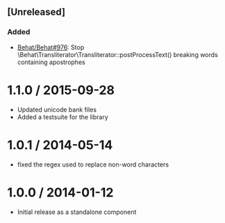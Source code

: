
## [Unreleased]
### Added
  * [Behat/Behat#976](https://github.com/Behat/Transliterator/pull/18): Stop \Behat\Transliterator\Transliterator::postProcessText() breaking words containing apostrophes

1.1.0 / 2015-09-28
==================

 * Updated unicode bank files
 * Added a testsuite for the library

1.0.1 / 2014-05-14
==================

 * fixed the regex used to replace non-word characters

1.0.0 / 2014-01-12
==================

 * Initial release as a standalone component
